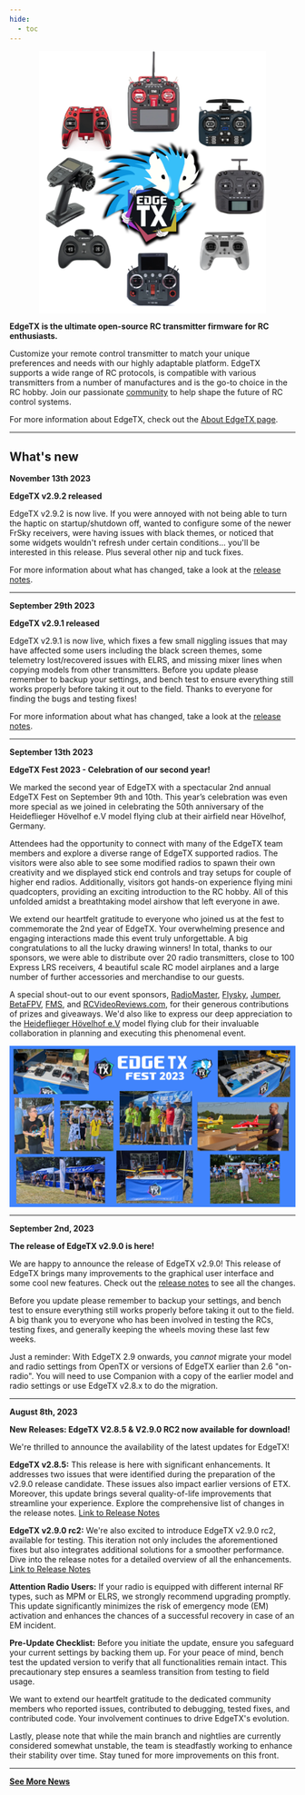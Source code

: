 ```yaml
---
hide:
  - toc
---
```

<p align="center">
<a><img src="/assets/main_circle.png?raw=true" align="center" width="400"></a>
</P>

**EdgeTX is the ultimate open-source RC transmitter firmware for RC enthusiasts.** 

Customize your remote control transmitter to match your unique preferences and needs with our highly adaptable platform. EdgeTX supports a wide range of RC protocols, is compatible with various transmitters from a number of manufactures and is the go-to choice in the RC hobby. Join our passionate [community](https://edgetx.org/about/#community) to help shape the future of RC control systems. 

For more information about EdgeTX, check out the [About EdgeTX page](https://edgetx.org/about/).

---

## What's new ##

**November 13th 2023**

**EdgeTX v2.9.2 released**

EdgeTX v2.9.2 is now live. If you were annoyed with not being able to turn the haptic on startup/shutdown off, wanted to configure some of the newer FrSky receivers, were having issues with black themes, or noticed that some widgets wouldn't refresh under certain conditions... you'll be interested in this release. Plus several other nip and tuck fixes.

For more information about what has changed, take a look at the [release notes](https://github.com/EdgeTX/edgetx/releases/tag/v2.9.2).

---

**September 29th 2023**

**EdgeTX v2.9.1 released**

EdgeTX v2.9.1 is now live, which fixes a few small niggling issues that may have affected some users including the black screen themes, some telemetry lost/recovered issues with ELRS, and missing mixer lines when copying models from other transmitters. Before you update please remember to backup your settings, and bench test to ensure everything still works properly before taking it out to the field. Thanks to everyone for finding the bugs and testing fixes!  

For more information about what has changed, take a look at the [release notes](https://github.com/EdgeTX/edgetx/releases/tag/v2.9.1).

---

**September 13th 2023**

**EdgeTX Fest 2023 - Celebration of our second year!**

We marked the second year of EdgeTX with a spectacular 2nd annual EdgeTX Fest on September 9th and 10th. This year’s celebration was even more special as we joined in celebrating the 50th anniversary of the Heideflieger Hövelhof e.V model flying club at their airfield near Hövelhof, Germany.

Attendees had the opportunity to connect with many of the EdgeTX team members and explore a diverse range of EdgeTX supported radios. The visitors were also able to see some modified radios to spawn their own creativity and we displayed stick end controls and tray setups for couple of higher end radios. Additionally, visitors got hands-on experience flying mini quadcopters, providing an exciting introduction to the RC hobby. All of this unfolded amidst a breathtaking model airshow that left everyone in awe.

We extend our heartfelt gratitude to everyone who joined us at the fest to commemorate the 2nd year of EdgeTX. Your overwhelming presence and engaging interactions made this event truly unforgettable. A big congratulations to all the lucky drawing winners! In total, thanks to our sponsors, we were able to distribute over 20 radio transmitters, close to 100 Express LRS receivers, 4 beautiful scale RC model airplanes and a large number of further accessories and merchandise to our guests.

A special shout-out to our event sponsors, [RadioMaster](https://www.radiomasterrc.com/), [Flysky](https://www.flysky-cn.com/), [Jumper](https://www.jumper-rc.com/), [BetaFPV](https://betafpv.com/), [FMS](https://www.fmshobby.com/), and [RCVideoReviews.com](https://www.youtube.com/channel/UCcJwn8V3MTsib2LjAcTnarg), for their generous contributions of prizes and giveaways. We'd also like to express our deep appreciation to the [Heideflieger Hövelhof e.V](https://heideflieger.de/) model flying club for their invaluable collaboration in planning and executing this phenomenal event.

<p></p> 
<p align="center">
<a><img src="/assets/Fest2023col.png?raw=true" align="center" width="900"></a>
</P>

---


**September 2nd, 2023**

**The release of EdgeTX v2.9.0 is here!**

We are happy to announce the release of EdgeTX v2.9.0! This release of EdgeTX brings many improvements to the graphical user interface and some cool new features. Check out the [release notes](https://github.com/EdgeTX/edgetx/releases/tag/v2.9.0) to see all the changes.

Before you update please remember to backup your settings, and bench test to ensure everything still works properly before taking it out to the field.
A big thank you to everyone who has been involved in testing the RCs, testing fixes, and generally keeping the wheels moving these last few weeks.

Just a reminder: With EdgeTX 2.9 onwards, you _cannot_ migrate your model and radio settings from OpenTX or versions of EdgeTX earlier than 2.6 "on-radio". You will need to use Companion with a copy of the earlier model and radio settings or use EdgeTX v2.8.x to do the migration.

---

**August 8th, 2023**

**New Releases: EdgeTX V2.8.5 & V2.9.0 RC2 now available for download!**

We're thrilled to announce the availability of the latest updates for EdgeTX!

**EdgeTX v2.8.5:** This release is here with significant enhancements. It addresses two issues that were identified during the preparation of the v2.9.0 release candidate. These issues also impact earlier versions of ETX. Moreover, this update brings several quality-of-life improvements that streamline your experience. Explore the comprehensive list of changes in the release notes. [Link to Release Notes](https://github.com/EdgeTX/edgetx/releases/tag/v2.8.5)

**EdgeTX v2.9.0 rc2:** We're also excited to introduce EdgeTX v2.9.0 rc2, available for testing. This iteration not only includes the aforementioned fixes but also integrates additional solutions for a smoother performance. Dive into the release notes for a detailed overview of all the enhancements. [Link to Release Notes](https://github.com/EdgeTX/edgetx/releases/tag/v2.9.0-rc2)

**Attention Radio Users:** If your radio is equipped with different internal RF types, such as MPM or ELRS, we strongly recommend upgrading promptly. This update significantly minimizes the risk of emergency mode (EM) activation and enhances the chances of a successful recovery in case of an EM incident.

**Pre-Update Checklist:** Before you initiate the update, ensure you safeguard your current settings by backing them up. For your peace of mind, bench test the updated version to verify that all functionalities remain intact. This precautionary step ensures a seamless transition from testing to field usage.

We want to extend our heartfelt gratitude to the dedicated community members who reported issues, contributed to debugging, tested fixes, and contributed code. Your involvement continues to drive EdgeTX's evolution.

Lastly, please note that while the main branch and nightlies are currently considered somewhat unstable, the team is steadfastly working to enhance their stability over time. Stay tuned for more improvements on this front.

---


[**See More News**](news.md)
